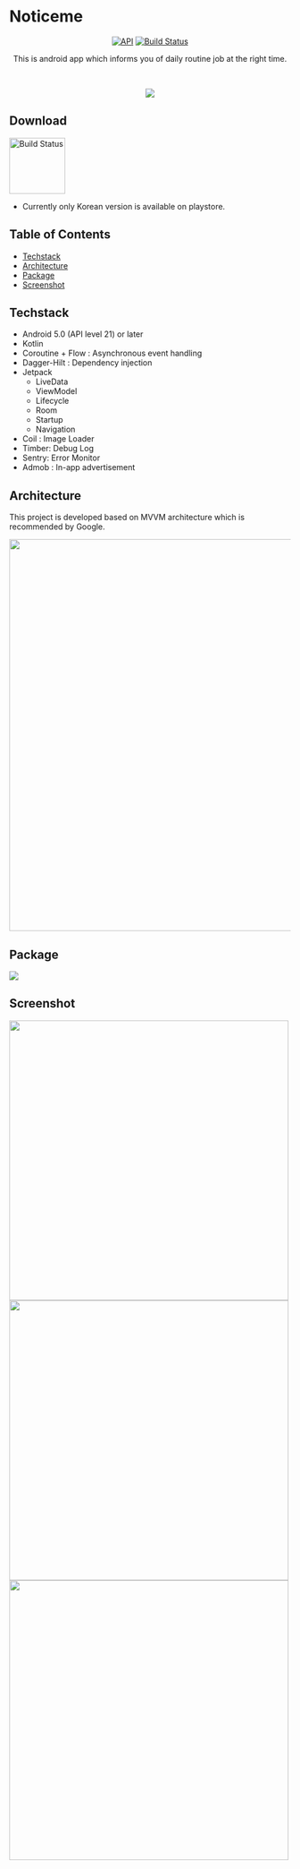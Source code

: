 # Noticeme
<p align="center">
<a href="https://android-arsenal.com/api?level=21"><img alt="API" src="https://img.shields.io/badge/API-21%2B-brightgreen.svg?style=flat"/></a>
<a href="https://github.com/bentleypark/noticeme/actions"><img alt="Build Status" src="https://github.com/bentleypark/noticeme/workflows/Android%20CI/badge.svg"/></a>
</p>

<p align="center">
This is android app which informs you of daily routine job at the right time.
</p>
</br>

<p align="center">
<img src="/images/notieme_main_image.png"/>
</p>

## Download
<a href="https://play.google.com/store/apps/details?id=com.project.noticeme"><img alt="Build Status" src="https://play.google.com/intl/en_us/badges/images/generic/en-play-badge.png" height="100"/></a>
- Currently only Korean version is available on playstore.

## Table of Contents
- [Techstack](#techstack)
- [Architecture](#architecture)
- [Package](#package)
- [Screenshot](#screenshot)

## Techstack

- Android 5.0 (API level 21) or later
- Kotlin
- Coroutine + Flow : Asynchronous event handling
- Dagger-Hilt : Dependency injection
- Jetpack
    - LiveData
    - ViewModel
    - Lifecycle
    - Room
    - Startup
    - Navigation
- Coil : Image Loader
- Timber: Debug Log
- Sentry: Error Monitor
- Admob : In-app advertisement

## Architecture
This project is developed based on MVVM architecture which is recommended by Google.

<img src="/images/final-architecture.png" height="700"/>


## Package
<img src="/images/package_tree.png" />

## Screenshot

<img src="/images/screenshot01.png" height="500"/>
<img src="/images/screenshot02.png" height="500"/> <img src="/images/screenshot03.png" height="500"/>
